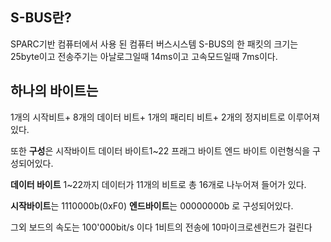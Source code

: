 ﻿## **S-BUS란?**

SPARC기반 컴퓨터에서 사용 된 컴퓨터 버스시스템
S-BUS의 한 패킷의 크기는 25byte이고
전송주기는
아날로그일때 14ms이고
고속모드일때 7ms이다.

## **하나의 바이트는**
1개의 시작비트+
8개의 데이터 비트+
1개의 패리티 비트+
2개의 정지비트로 이루어져 있다.

또한  **구성**은
시작바이트
데이터 바이트1~22
프래그 바이트
엔드 바이트
이런형식을 구성되어있다.

**데이터 바이트**
1~22까지 데이터가 11개의 비트로 총 16개로 나누어져 들어가 있다.

**시작바이트**는 1110000b(0xF0)
**엔드바이트**는 00000000b 로 구성되어있다.

그외
보드의 속도는 100'000bit/s 이다
1비트의 전송에 10마이크로센컨드가 걸린다

